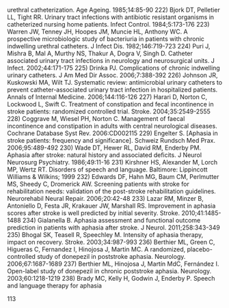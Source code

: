 urethral catheterization. Age Ageing. 1985;14:85-90
222) Bjork DT, Pelletier LL, Tight RR. Urinary tract infections with antibiotic resistant organisms in catheterized nursing home patients. Infect Control. 1984;5:173-176
223) Warren JW, Tenney JH, Hoopes JM, Muncie HL, Anthony WC. A prospective microbiologic study of bacteriuria in patients with chronic indwelling urethral catheters. J Infect Dis. 1982;146:719-723
224) Puri J, Mishra B, Mal A, Murthy NS, Thakur A, Dogra V, Singh D. Catheter associated urinary tract infections in neurology and neurosurgical units. J Infect. 2002;44:171-175
225) Drinka PJ. Complications of chronic indwelling urinary catheters. J Am Med Dir Assoc. 2006;7:388-392
226) Johnson JR, Kuskowski MA, Wilt TJ. Systematic review: antimicrobial urinary catheters to prevent catheter-associated urinary tract infection in hospitalized patients. Annals of Internal Medicine. 2006;144:116-126
227) Harari D, Norton C, Lockwood L, Swift C. Treatment of constipation and fecal incontinence in stroke patients: randomized controlled trial. Stroke. 2004;35:2549-2555
228) Coggrave M, Wiesel PH, Norton C. Management of faecal incontinence and constipation in adults with central neurological diseases. Cochrane Database Syst Rev. 2006:CD002115
229) Engelter S. [Aphasia in stroke patients: frequency and significance]. Schweiz Rundsch Med Prax. 2006;95:489-492
230) Wade DT, Hewer RL, David RM, Enderby PM. Aphasia after stroke: natural history and associated deficits. J Neurol Neurosurg Psychiatry. 1986;49:11-16
231) Kirshner HS, Alexander M, Lorch MP, Wertz RT. Disorders of speech and language. Baltimore: Lippincott Williams & Wilkins; 1999
232) Edwards DF, Hahn MG, Baum CM, Perlmutter MS, Sheedy C, Dromerick AW. Screening patients with stroke for rehabilitation needs: validation of the post-stroke rehabilitation guidelines. Neurorehabil Neural Repair. 2006;20:42-48
233) Lazar RM, Minzer B, Antoniello D, Festa JR, Krakauer JW, Marshall RS. Improvement in aphasia scores after stroke is well predicted by initial severity. Stroke. 2010;41:1485-1488
234) Gialanella B. Aphasia assessment and functional outcome prediction in patients with aphasia after stroke. J Neurol. 2011;258:343-349
235) Bhogal SK, Teasell R, Speechley M. Intensity of aphasia therapy, impact on recovery. Stroke. 2003;34:987-993
236) Berthier ML, Green C, Higueras C, Fernandez I, Hinojosa J, Martin MC. A randomized, placebo-controlled study of donepezil in poststroke aphasia. Neurology. 2006;67:1687-1689
237) Berthier ML, Hinojosa J, Martín MdC, Fernández I. Open-label study of donepezil in chronic poststroke aphasia. Neurology. 2003;60:1218-1219
238) Brady MC, Kelly H, Godwin J, Enderby P. Speech and language therapy for aphasia

<PAGE>113